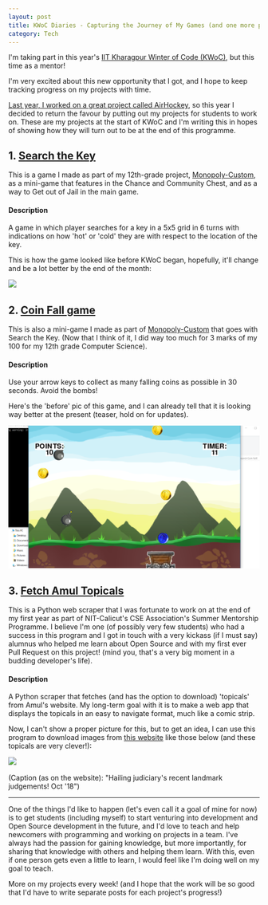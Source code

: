 ```yaml
---
layout: post
title: KWoC Diaries - Capturing the Journey of My Games (and one more project)
category: Tech
---
```


I'm taking part in this year's [IIT Kharagpur Winter of Code (KWoC)], but this time as a mentor! 

I'm very excited about this new opportunity that I got, and I hope to keep tracking progress on my projects with time.

[IIT Kharagpur Winter of Code (KWoC)]: https://kwoc.kossiitkgp.org/

[Last year, I worked on a great project called AirHockey], so this year I decided to return the favour by putting out my projects for students to work on. These are my projects at the start of KWoC and I'm writing this in hopes of showing how they will turn out to be at the end of this programme.

[Last year, I worked on a great project called AirHockey]: https://vineetjc.github.io/Winters-with-KWoC/

## 1. [Search the Key]
This is a game I made as part of my 12th-grade project, [Monopoly-Custom], as a mini-game that features in the Chance and Community Chest, and as a way to Get out of Jail in the main game.

[Search the Key]: https://github.com/vineetjc/pygame-Search-the-Key

#### Description
A game in which player searches for a key in a 5x5 grid in 6 turns with indications on how 'hot' or 'cold' they are with respect to the location of the key.

This is how the game looked like before KWoC began, hopefully, it'll change and be a lot better by the end of the month:

![](https://raw.githubusercontent.com/vineetjc/pygame-Search-the-Key/master/screenshots/2.png)

## 2. [Coin Fall game] 
This is also a mini-game I made as part of [Monopoly-Custom] that goes with Search the Key. (Now that I think of it, I did way too much for 3 marks of my 100 for my 12th grade Computer Science).

[Monopoly-Custom]: https://github.com/vineetjc/Monopoly-Custom
[Coin Fall game]: https://github.com/vineetjc/pygame-Coin-Fall-

#### Description
Use your arrow keys to collect as many falling coins as possible in 30 seconds. Avoid the bombs!

Here's the 'before' pic of this game, and I can already tell that it is looking way better at the present (teaser, hold on for updates).

![](https://raw.githubusercontent.com/vineetjc/pygame-Coin-Fall-/master/screenshot.png)

## 3. [Fetch Amul Topicals]
This is a Python web scraper that I was fortunate to work on at the end of my first year as part of NIT-Calicut's CSE Association's Summer Mentorship Programme. I believe I'm one (of possibly very few students) who had a success in this program and I got in touch with a very kickass (if I must say) alumnus who helped me learn about Open Source and with my first ever Pull Request on this project! (mind you, that's a very big moment in a budding developer's life).

[Fetch Amul Topicals]: https://github.com/vineetjc/fetch-amul-topicals

#### Description
A Python scraper that fetches (and has the option to download) 'topicals' from Amul's website. My long-term goal with it is to make a web app that displays the topicals in an easy to navigate format, much like a comic strip.

Now, I can't show a proper picture for this, but to get an idea, I can use this program to download images from [this website] like those below (and these topicals are very clever!):

[this website]: http://www.amul.com/m/amul-hits

![](http://www.amul.com/files/hits/amul-hits-2631.jpg)

(Caption (as on the website): "Hailing judiciary's recent landmark judgements! Oct '18")

---

One of the things I'd like to happen (let's even call it a goal of mine for now) is to get students (including myself) to start venturing into development and Open Source development in the future, and I'd love to teach and help newcomers with programming and working on projects in a team. I've always had the passion for gaining knowledge, but more importantly, for sharing that knowledge with others and helping them learn. With this, even if one person gets even a little to learn, I would feel like I'm doing well on my goal to teach.

More on my projects every week! (and I hope that the work will be so good that I'd have to write separate posts for each project's progress!)

